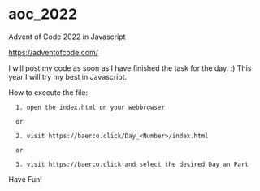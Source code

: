 # aoc_2022
Advent of Code 2022 in Javascript

https://adventofcode.com/

I will post my code as soon as I have finished the task for the day. :) 
This year I will try my best in Javascript.

How to execute the file:
     
      1. open the index.html on your webbrowser

      or
      
      2. visit https://baerco.click/Day_<Number>/index.html

      or 

      3. visit https://baerco.click and select the desired Day an Part
  
  Have Fun! 
